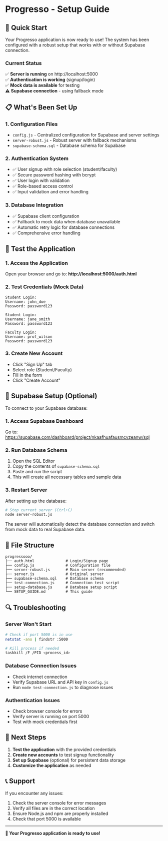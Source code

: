# Progresso - Setup Guide

## 🚀 Quick Start

Your Progresso application is now ready to use! The system has been configured with a robust setup that works with or without Supabase connection.

### Current Status
✅ **Server is running** on http://localhost:5000  
✅ **Authentication is working** (signup/login)  
✅ **Mock data is available** for testing  
⚠️ **Supabase connection** - using fallback mode  

## 📋 What's Been Set Up

### 1. Configuration Files
- `config.js` - Centralized configuration for Supabase and server settings
- `server-robust.js` - Robust server with fallback mechanisms
- `supabase-schema.sql` - Database schema for Supabase

### 2. Authentication System
- ✅ User signup with role selection (student/faculty)
- ✅ Secure password hashing with bcrypt
- ✅ User login with validation
- ✅ Role-based access control
- ✅ Input validation and error handling

### 3. Database Integration
- ✅ Supabase client configuration
- ✅ Fallback to mock data when database unavailable
- ✅ Automatic retry logic for database connections
- ✅ Comprehensive error handling

## 🎯 Test the Application

### 1. Access the Application
Open your browser and go to: **http://localhost:5000/auth.html**

### 2. Test Credentials (Mock Data)
```
Student Login:
Username: john_doe
Password: password123

Student Login:
Username: jane_smith
Password: password123

Faculty Login:
Username: prof_wilson
Password: password123
```

### 3. Create New Account
- Click "Sign Up" tab
- Select role (Student/Faculty)
- Fill in the form
- Click "Create Account"

## 🔧 Supabase Setup (Optional)

To connect to your Supabase database:

### 1. Access Supabase Dashboard
Go to: https://supabase.com/dashboard/project/nkaafhuafausmcvzeanw/sql

### 2. Run Database Schema
1. Open the SQL Editor
2. Copy the contents of `supabase-schema.sql`
3. Paste and run the script
4. This will create all necessary tables and sample data

### 3. Restart Server
After setting up the database:
```bash
# Stop current server (Ctrl+C)
node server-robust.js
```

The server will automatically detect the database connection and switch from mock data to real Supabase data.

## 📁 File Structure

```
progressooo/
├── auth.html              # Login/Signup page
├── config.js              # Configuration file
├── server-robust.js       # Main server (recommended)
├── server.js              # Original server
├── supabase-schema.sql    # Database schema
├── test-connection.js     # Connection test script
├── setup-database.js      # Database setup script
└── SETUP_GUIDE.md         # This guide
```

## 🔍 Troubleshooting

### Server Won't Start
```bash
# Check if port 5000 is in use
netstat -ano | findstr :5000

# Kill process if needed
taskkill /F /PID <process_id>
```

### Database Connection Issues
- Check internet connection
- Verify Supabase URL and API key in `config.js`
- Run `node test-connection.js` to diagnose issues

### Authentication Issues
- Check browser console for errors
- Verify server is running on port 5000
- Test with mock credentials first

## 🚀 Next Steps

1. **Test the application** with the provided credentials
2. **Create new accounts** to test signup functionality
3. **Set up Supabase** (optional) for persistent data storage
4. **Customize the application** as needed

## 📞 Support

If you encounter any issues:
1. Check the server console for error messages
2. Verify all files are in the correct location
3. Ensure Node.js and npm are properly installed
4. Check that port 5000 is available

---

**🎉 Your Progresso application is ready to use!**
